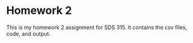 # Homework 2
This is my homework 2 assignment for SDS 315. It contains the csv files, code, and output.
